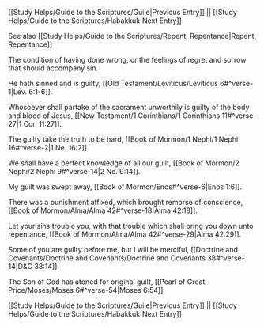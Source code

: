 [[Study Helps/Guide to the Scriptures/Guile|Previous Entry]]  ||  [[Study Helps/Guide to the Scriptures/Habakkuk|Next Entry]]

 See also [[Study Helps/Guide to the Scriptures/Repent, Repentance|Repent, Repentance]]

 The condition of having done wrong, or the feelings of regret and sorrow that should accompany sin.

 He hath sinned and is guilty, [[Old Testament/Leviticus/Leviticus 6#^verse-1|Lev. 6:1-6]].

 Whosoever shall partake of the sacrament unworthily is guilty of the body and blood of Jesus, [[New Testament/1 Corinthians/1 Corinthians 11#^verse-27|1 Cor. 11:27]].

 The guilty take the truth to be hard, [[Book of Mormon/1 Nephi/1 Nephi 16#^verse-2|1 Ne. 16:2]].

 We shall have a perfect knowledge of all our guilt, [[Book of Mormon/2 Nephi/2 Nephi 9#^verse-14|2 Ne. 9:14]].

 My guilt was swept away, [[Book of Mormon/Enos#^verse-6|Enos 1:6]].

 There was a punishment affixed, which brought remorse of conscience, [[Book of Mormon/Alma/Alma 42#^verse-18|Alma 42:18]].

 Let your sins trouble you, with that trouble which shall bring you down unto repentance, [[Book of Mormon/Alma/Alma 42#^verse-29|Alma 42:29]].

 Some of you are guilty before me, but I will be merciful, [[Doctrine and Covenants/Doctrine and Covenants/Doctrine and Covenants 38#^verse-14|D&C 38:14]].

 The Son of God has atoned for original guilt, [[Pearl of Great Price/Moses/Moses 6#^verse-54|Moses 6:54]].

[[Study Helps/Guide to the Scriptures/Guile|Previous Entry]]  ||  [[Study Helps/Guide to the Scriptures/Habakkuk|Next Entry]]